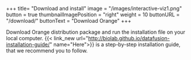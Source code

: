 +++
title= "Download and install"
image =  "/images/interactive-viz1.png"
button =  true
thumbnailImagePosition = "right"
weight = 10
buttonURL = "/download/"
buttonText = "Download Orange"
+++


Download Orange distribution package and run the installation file on your local computer. {{< link_new url="http://biolab.github.io/datafusion-installation-guide/" name="Here">}} is a step-by-step installation guide, that we recommend you to follow.
